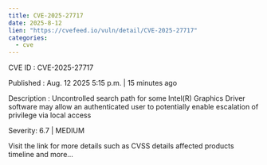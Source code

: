 ```yaml
--- 
title: CVE-2025-27717
date: 2025-8-12
lien: "https://cvefeed.io/vuln/detail/CVE-2025-27717"
categories:
  - cve
---
```


CVE ID : CVE-2025-27717

Published :  Aug. 12
2025
5:15 p.m. | 15 minutes ago

Description : Uncontrolled search path for some Intel(R) Graphics Driver software may allow an authenticated user to potentially enable escalation of privilege via local access

Severity: 6.7 | MEDIUM

Visit the link for more details
such as CVSS details
affected products
timeline
and more...
